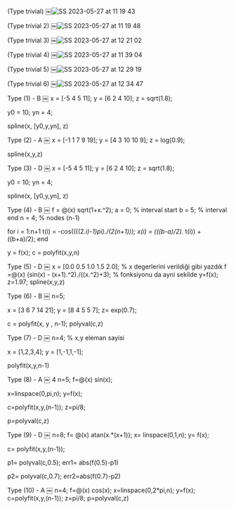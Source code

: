 (Type trivial)
￼![SS 2023-05-27 at 11 19 43](https://github.com/space-hippie0/matlab/assets/118982314/64195005-2db0-4b14-b71f-5a61e1c66b3b)

(Type trivial 2)
￼![SS 2023-05-27 at 11 19 48](https://github.com/space-hippie0/matlab/assets/118982314/32b913a0-42c0-4b83-9bcb-51c708ea171c)

(Type trivial 3)
￼![SS 2023-05-27 at 12 21 02](https://github.com/space-hippie0/matlab/assets/118982314/c2533977-848e-458b-b877-9c25d18b8ce1)

(Type trivial 4)
￼![SS 2023-05-27 at 11 39 04](https://github.com/space-hippie0/matlab/assets/118982314/dbe9f893-22c5-49ca-bb38-d7691649f360)

(Type trivial 5)
￼![SS 2023-05-27 at 12 29 19](https://github.com/space-hippie0/matlab/assets/118982314/fbbb5057-88c8-4e29-a29d-92da23bbe611)

(Type trivial 6)
￼![SS 2023-05-27 at 12 34 47](https://github.com/space-hippie0/matlab/assets/118982314/38e627da-3def-438d-a921-e8e001f32cd8)




Type (1) - B
￼
x = [-5 4 5 11];
y = [6 2 4 10];
z = sqrt(1.8);

y0 = 10;
yn = 4;

spline(x, [y0,y,yn], z)


Type (2) - A
￼
x = [-1 1 7 9 19];
y = [4 3 10 10 9];
z = log(0.9);

spline(x,y,z)

Type (3) - D
￼
x = [-5 4 5 11];
y = [6 2 4 10];
z = sqrt(1.8);

y0 = 10;
yn = 4;

spline(x, [y0,y,yn], z)


Type (4) - B
￼
f = @(x) sqrt(1+x.^2);
a = 0;      % interval start
b = 5;      % interval end
n = 4;      % nodes (n-1)

for i = 1:n+1
    t(i) = -cos((((2.*i)-1)*pi)./(2*(n+1)));
    x(i) = (((b-a)/2).* t(i)) + ((b+a)/2);
end

y = f(x);
c = polyfit(x,y,n)


Type (5) - D
￼
x = [0.0 0.5 1.0 1.5 2.0]; 					% x degerlerini verildiği gibi yazdık
f =@(x) (sin(x) - (x+1).^2)./((x.^2)+3); 		% fonksiyonu da ayni sekilde
y=f(x);
z=1.97;
spline(x,y,z)


Type (6) - B
￼
n=5;

x = [3 6 7 14 21];
y = [8 4 5 5 7];
z= exp(0.7);

c = polyfit(x, y , n-1);
polyval(c,z)


Type (7) - D
￼
n=4; 			% x,y eleman sayisi

x = [1,2,3,4];
y = [1,-1,1,-1];

polyfit(x,y,n-1)


Type (8) - A
￼
4
n=5;
f=@(x) sin(x);

x=linspace(0,pi,n);
y=f(x);

c=polyfit(x,y,(n-1));
z=pi/8;

p=polyval(c,z)


Type (9) - D
￼
n=8;
f= @(x) atan(x.*(x+1));
x= linspace(0,1,n);
y= f(x);

c= polyfit(x,y,(n-1));

p1= polyval(c,0.5);
err1= abs(f(0.5)-p1)

p2= polyval(c,0.7);
err2=abs(f(0.7)-p2)


Type (10) - A
￼
n=4;
f=@(x) cos(x);
x=linspace(0,2*pi,n);
y=f(x);
c=polyfit(x,y,(n-1));
z=pi/8;
p=polyval(c,z)

